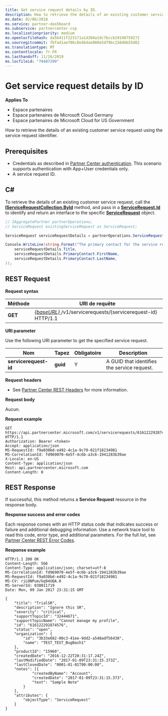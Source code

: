 ```yaml
---
title: Get service request details by ID.
description: How to retrieve the details of an existing customer service request by ID.
ms.date: 02/06/2018
ms.service: partner-dashboard
ms.subservice: partnercenter-csp
ms.localizationpriority: medium
ms.openlocfilehash: da56411f223171a1d204a1dc7bccb19198759272
ms.sourcegitcommit: fbfad1ae706c8e4bdae080e5d79bc158d6b55d02
ms.translationtype: MT
ms.contentlocale: fr-FR
ms.lasthandoff: 11/26/2019
ms.locfileid: "74487299"
---
```

# <a name="get-service-request-details-by-id"></a>Get service request details by ID


**Applies To**

- Espace partenaires
- Espace partenaires de Microsoft Cloud Germany
- Espace partenaires de Microsoft Cloud for US Government

How to retrieve the details of an existing customer service request using the service request identifier. 

## <a name="span-idprerequisitesspan-idprerequisitesspan-idprerequisitesprerequisites"></a><span id="Prerequisites"/><span id="prerequisites"/><span id="PREREQUISITES"/>Prerequisites


- Credentials as described in [Partner Center authentication](partner-center-authentication.md). This scenario supports authentication with App+User credentials only.
- A service request ID.

## <a name="span-idc_span-idc_c"></a><span id="C_"/><span id="c_"/>C#


To retrieve the details of an existing customer service request, call the [**IServiceRequestCollection.ById**](https://docs.microsoft.com/dotnet/api/microsoft.store.partnercenter.servicerequests.iservicerequestcollection.byid) method, and pass in a [**ServiceRequest.Id**](https://docs.microsoft.com/dotnet/api/microsoft.store.partnercenter.models.servicerequests.servicerequest.id#Microsoft_Store_PartnerCenter_Models_ServiceRequests_ServiceRequest_Id) to identify and return an interface to the specific [**ServiceRequest**](https://docs.microsoft.com/dotnet/api/microsoft.store.partnercenter.models.servicerequests.servicerequest) object. 

``` csharp
// IAggregatePartner partnerOperations;
// ServiceRequest existingServiceRequest as ServiceRequest;

ServiceRequest serviceRequestDetails = partnerOperations.ServiceRequests.ById(existingServiceRequest.Id).Get();

Console.WriteLine(string.Format("The primary contact for the service request {0} is {1} {2}.", 
    serviceRequestDetails.Title, 
    serviceRequestDetails.PrimaryContact.FirstName,
    serviceRequestDetails.PrimaryContact.LastName,
)); 
```

## <a name="span-idrequestspan-idrequestspan-idrequestrest-request"></a><span id="Request"/><span id="request"/><span id="REQUEST"/>REST Request


**Request syntax**

| Méthode    | URI de requête                                                                                 |
|-----------|---------------------------------------------------------------------------------------------|
| **GET** | [ *{baseURL}* ](partner-center-rest-urls.md)/v1/servicerequests/{servicerequest-id} HTTP/1.1  |

 

**URI parameter**

Use the following URI parameter to get the specified service request. 

| Nom                  | Tapez     | Obligatoire | Description                                 |
|-----------------------|----------|----------|---------------------------------------------|
| **servicerequest-id** | **guid** | Y        | A GUID that identifies the service request. |

 

**Request headers**

- See [Partner Center REST Headers](headers.md) for more information.

**Request body**

Aucun.

**Request example**

```http
GET https://api.partnercenter.microsoft.com/v1/servicerequests/616122292874576 HTTP/1.1
Authorization: Bearer <token>
Accept: application/json
MS-RequestId: f9a030bd-e492-4c1a-9c70-021f18234981
MS-CorrelationId: fd969070-4e5f-4c6b-a3c6-1941283b39ae
X-Locale: en-US
Content-Type: application/json
Host: api.partnercenter.microsoft.com
Content-Length: 0 
```

## <a name="span-idresponsespan-idresponsespan-idresponserest-response"></a><span id="Response"/><span id="response"/><span id="RESPONSE"/>REST Response


If successful, this method returns a **Service Request** resource in the response body. 

**Response success and error codes**

Each response comes with an HTTP status code that indicates success or failure and additional debugging information. Use a network trace tool to read this code, error type, and additional parameters. For the full list, see [Partner Center REST Error Codes](error-codes.md).

**Response example**

```http
HTTP/1.1 200 OK
Content-Length: 566
Content-Type: application/json; charset=utf-8
MS-CorrelationId: fd969070-4e5f-4c6b-a3c6-1941283b39ae
MS-RequestId: f9a030bd-e492-4c1a-9c70-021f18234981
MS-CV: rjLONPum/Uq94UQA.0
MS-ServerId: 030011719
Date: Mon, 09 Jan 2017 23:31:15 GMT

{
    "title": "TrialSR",
    "description": "Ignore this SR",
    "severity": "critical",
    "supportTopicId": "32444671",
    "supportTopicName": "Cannot manage my profile",
    "id": "616122292874576",
    "status": "open",
    "organization": {
        "id": "3b33e682-00c3-41ee-9dd2-a548adf56438",
        "name": "TEST_TEST_BugBash1"
    },
    "productId": "15960",
    "createdDate": "2016-12-22T20:31:17.24Z",
    "lastModifiedDate": "2017-01-09T23:31:15.373Z",
    "lastClosedDate": "0001-01-01T00:00:00",
    "notes": [{
            "createdByName": "Account",
            "createdDate": "2017-01-09T23:31:15.373",
            "text": "Sample Note"
        }
    ],
    "attributes": {
        "objectType": "ServiceRequest"
    }
}
```